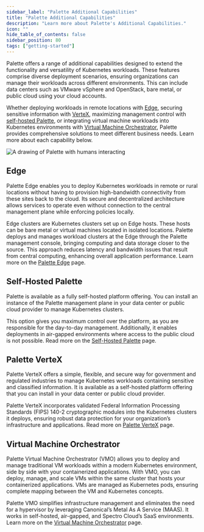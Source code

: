 ```yaml
---
sidebar_label: "Palette Additional Capabilities"
title: "Palette Additional Capabilities"
description: "Learn more about Palette's Additional Capabilities."
icon: ""
hide_table_of_contents: false
sidebar_position: 80
tags: ["getting-started"]
---
```


Palette offers a range of additional capabilities designed to extend the functionality and versatility of Kubernetes
workloads. These features comprise diverse deployment scenarios, ensuring organizations can manage their workloads
across different environments. This can include data centers such as VMware vSphere and OpenStack, bare metal, or public
cloud using your cloud accounts.

Whether deploying workloads in remote locations with [Edge](./additional-capabilities.md#edge), securing sensitive
information with [VerteX](./additional-capabilities.md#palette-vertex), maximizing management control with
[self-hosted Palette](./additional-capabilities.md#self-hosted-palette), or integrating virtual machine workloads into
Kubernetes environments with [Virtual Machine Orchestrator](./additional-capabilities.md#virtual-machine-orchestrator),
Palette provides comprehensive solutions to meet different business needs. Learn more about each capability below.

![A drawing of Palette with humans interacting](/getting-started/getting-started_additional-capabilities_palette.png)

## Edge

Palette Edge enables you to deploy Kubernetes workloads in remote or rural locations without having to provision
high-bandwidth connectivity from these sites back to the cloud. Its secure and decentralized architecture allows
services to operate even without connection to the central management plane while enforcing policies locally.

Edge clusters are Kubernetes clusters set up on Edge hosts. These hosts can be bare metal or virtual machines located in
isolated locations. Palette deploys and manages workload clusters at the Edge through the Palette management console,
bringing computing and data storage closer to the source. This approach reduces latency and bandwidth issues that result
from central computing, enhancing overall application performance. Learn more on the
[Palette Edge](../clusters/edge/edge.md) page.

## Self-Hosted Palette

Palette is available as a fully self-hosted platform offering. You can install an instance of the Palette management
plane in your data center or public cloud provider to manage Kubernetes clusters.

This option gives you maximum control over the platform, as you are responsible for the day-to-day management.
Additionally, it enables deployments in air-gapped environments where access to the public cloud is not possible. Read
more on the [Self-Hosted Palette](../enterprise-version/enterprise-version.md) page.

## Palette VerteX

Palette VerteX offers a simple, flexible, and secure way for government and regulated industries to manage Kubernetes
workloads containing sensitive and classified information. It is available as a self-hosted platform offering that you
can install in your data center or public cloud provider.

Palette VerteX incorporates validated Federal Information Processing Standards (FIPS) 140-2 cryptographic modules into
the Kubernetes clusters it deploys, ensuring robust data protection for your organization’s infrastructure and
applications. Read more on [Palette VerteX](../vertex/vertex.md) page.

## Virtual Machine Orchestrator

Palette Virtual Machine Orchestrator (VMO) allows you to deploy and manage traditional VM workloads within a modern
Kubernetes environment, side by side with your containerized applications. With VMO, you can deploy, manage, and scale
VMs within the same cluster that hosts your containerized applications. VMs are managed as Kubernetes pods, ensuring
complete mapping between the VM and Kubernetes concepts.

Palette VMO simplifies infrastructure management and eliminates the need for a hypervisor by leveraging Canonical’s
Metal As A Service (MAAS). It works in self-hosted, air-gapped, and Spectro Cloud’s SaaS environments. Learn more on the
[Virtual Machine Orchestrator](../vm-management/vm-management.md) page.
